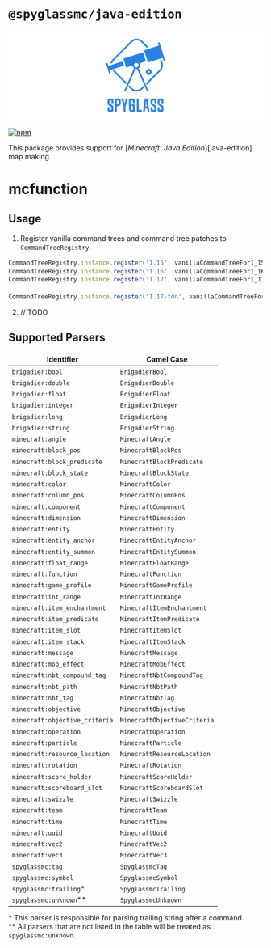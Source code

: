 # `@spyglassmc/java-edition`

![banner](https://raw.githubusercontent.com/SPYGlassMC/logo/main/banner.png)

[![npm](https://img.shields.io/npm/v/@spyglassmc/java-edition.svg?logo=npm&style=flat-square)](https://npmjs.com/package/@spyglassmc/java-edition)

This package provides support for [_Minecraft: Java Edition_][java-edition] map making.

# mcfunction

## Usage

1. Register vanilla command trees and command tree patches to `CommandTreeRegistry`.
```typescript
CommandTreeRegistry.instance.register('1.15', vanillaCommandTreeFor1_15)
CommandTreeRegistry.instance.register('1.16', vanillaCommandTreeFor1_16)
CommandTreeRegistry.instance.register('1.17', vanillaCommandTreeFor1_17)

CommandTreeRegistry.instance.register('1.17-tdn', vanillaCommandTreeFor1_17, tridentCommandTreePatchFor1_17)
```
2. // TODO

## Supported Parsers

| Identifier                     | Camel Case                   |
| ------------------------------ | ---------------------------- |
| `brigadier:bool`               | `BrigadierBool`              |
| `brigadier:double`             | `BrigadierDouble`            |
| `brigadier:float`              | `BrigadierFloat`             |
| `brigadier:integer`            | `BrigadierInteger`           |
| `brigadier:long`               | `BrigadierLong`              |
| `brigadier:string`             | `BrigadierString`            |
| `minecraft:angle`              | `MinecraftAngle`             |
| `minecraft:block_pos`          | `MinecraftBlockPos`          |
| `minecraft:block_predicate`    | `MinecraftBlockPredicate`    |
| `minecraft:block_state`        | `MinecraftBlockState`        |
| `minecraft:color`              | `MinecraftColor`             |
| `minecraft:column_pos`         | `MinecraftColumnPos`         |
| `minecraft:component`          | `MinecraftComponent`         |
| `minecraft:dimension`          | `MinecraftDimension`         |
| `minecraft:entity`             | `MinecraftEntity`            |
| `minecraft:entity_anchor`      | `MinecraftEntityAnchor`      |
| `minecraft:entity_summon`      | `MinecraftEntitySummon`      |
| `minecraft:float_range`        | `MinecraftFloatRange`        |
| `minecraft:function`           | `MinecraftFunction`          |
| `minecraft:game_profile`       | `MinecraftGameProfile`       |
| `minecraft:int_range`          | `MinecraftIntRange`          |
| `minecraft:item_enchantment`   | `MinecraftItemEnchantment`   |
| `minecraft:item_predicate`     | `MinecraftItemPredicate`     |
| `minecraft:item_slot`          | `MinecraftItemSlot`          |
| `minecraft:item_stack`         | `MinecraftItemStack`         |
| `minecraft:message`            | `MinecraftMessage`           |
| `minecraft:mob_effect`         | `MinecraftMobEffect`         |
| `minecraft:nbt_compound_tag`   | `MinecraftNbtCompoundTag`    |
| `minecraft:nbt_path`           | `MinecraftNbtPath`           |
| `minecraft:nbt_tag`            | `MinecraftNbtTag`            |
| `minecraft:objective`          | `MinecraftObjective`         |
| `minecraft:objective_criteria` | `MinecraftObjectiveCriteria` |
| `minecraft:operation`          | `MinecraftOperation`         |
| `minecraft:particle`           | `MinecraftParticle`          |
| `minecraft:resource_location`  | `MinecraftResourceLocation`  |
| `minecraft:rotation`           | `MinecraftRotation`          |
| `minecraft:score_holder`       | `MinecraftScoreHolder`       |
| `minecraft:scoreboard_slot`    | `MinecraftScoreboardSlot`    |
| `minecraft:swizzle`            | `MinecraftSwizzle`           |
| `minecraft:team`               | `MinecraftTeam`              |
| `minecraft:time`               | `MinecraftTime`              |
| `minecraft:uuid`               | `MinecraftUuid`              |
| `minecraft:vec2`               | `MinecraftVec2`              |
| `minecraft:vec3`               | `MinecraftVec3`              |
| `spyglassmc:tag`               | `SpyglassmcTag`              |
| `spyglassmc:symbol`            | `SpyglassmcSymbol`           |
| `spyglassmc:trailing`\*        | `SpyglassmcTrailing`         |
| `spyglassmc:unknown`\*\*       | `SpyglassmcUnknown`          |

\* This parser is responsible for parsing trailing string after a command.  \
\*\* All parsers that are not listed in the table will be treated as `spyglassmc:unknown`.

[mcfunction]: https://minecraft.fandom.com/Java_Edition
